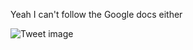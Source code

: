 Yeah I can't follow the Google docs either


![Tweet image](/asset/crosspoast/GsKj-1KbIAAOl2X.jpg)

